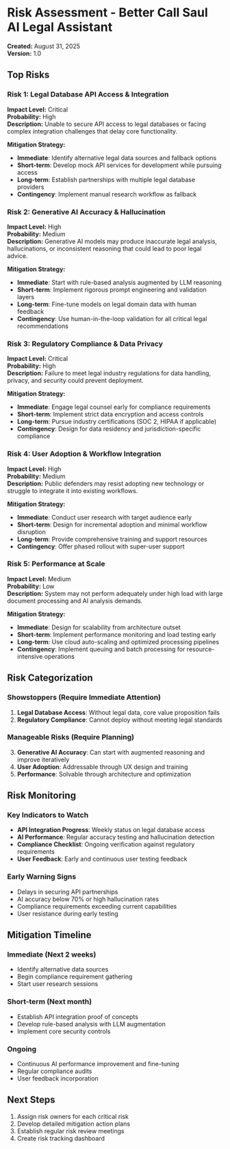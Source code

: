 # Risk Assessment - Better Call Saul AI Legal Assistant

**Created:** August 31, 2025  
**Version:** 1.0

## Top Risks

### Risk 1: Legal Database API Access & Integration
**Impact Level:** Critical  
**Probability:** High  
**Description:** Unable to secure API access to legal databases or facing complex integration challenges that delay core functionality.

**Mitigation Strategy:**
- **Immediate**: Identify alternative legal data sources and fallback options
- **Short-term**: Develop mock API services for development while pursuing access
- **Long-term**: Establish partnerships with multiple legal database providers
- **Contingency**: Implement manual research workflow as fallback

### Risk 2: Generative AI Accuracy & Hallucination
**Impact Level:** High  
**Probability:** Medium  
**Description:** Generative AI models may produce inaccurate legal analysis, hallucinations, or inconsistent reasoning that could lead to poor legal advice.

**Mitigation Strategy:**
- **Immediate**: Start with rule-based analysis augmented by LLM reasoning
- **Short-term**: Implement rigorous prompt engineering and validation layers
- **Long-term**: Fine-tune models on legal domain data with human feedback
- **Contingency**: Use human-in-the-loop validation for all critical legal recommendations

### Risk 3: Regulatory Compliance & Data Privacy
**Impact Level:** Critical  
**Probability:** High  
**Description:** Failure to meet legal industry regulations for data handling, privacy, and security could prevent deployment.

**Mitigation Strategy:**
- **Immediate**: Engage legal counsel early for compliance requirements
- **Short-term**: Implement strict data encryption and access controls
- **Long-term**: Pursue industry certifications (SOC 2, HIPAA if applicable)
- **Contingency**: Design for data residency and jurisdiction-specific compliance

### Risk 4: User Adoption & Workflow Integration
**Impact Level:** High  
**Probability:** Medium  
**Description:** Public defenders may resist adopting new technology or struggle to integrate it into existing workflows.

**Mitigation Strategy:**
- **Immediate**: Conduct user research with target audience early
- **Short-term**: Design for incremental adoption and minimal workflow disruption
- **Long-term**: Provide comprehensive training and support resources
- **Contingency**: Offer phased rollout with super-user support

### Risk 5: Performance at Scale
**Impact Level:** Medium  
**Probability:** Low  
**Description:** System may not perform adequately under high load with large document processing and AI analysis demands.

**Mitigation Strategy:**
- **Immediate**: Design for scalability from architecture outset
- **Short-term**: Implement performance monitoring and load testing early
- **Long-term**: Use cloud auto-scaling and optimized processing pipelines
- **Contingency**: Implement queuing and batch processing for resource-intensive operations

## Risk Categorization

### Showstoppers (Require Immediate Attention)
1. **Legal Database Access**: Without legal data, core value proposition fails
2. **Regulatory Compliance**: Cannot deploy without meeting legal standards

### Manageable Risks (Require Planning)
3. **Generative AI Accuracy**: Can start with augmented reasoning and improve iteratively
4. **User Adoption**: Addressable through UX design and training
5. **Performance**: Solvable through architecture and optimization

## Risk Monitoring

### Key Indicators to Watch
- **API Integration Progress**: Weekly status on legal database access
- **AI Performance**: Regular accuracy testing and hallucination detection
- **Compliance Checklist**: Ongoing verification against regulatory requirements
- **User Feedback**: Early and continuous user testing feedback

### Early Warning Signs
- Delays in securing API partnerships
- AI accuracy below 70% or high hallucination rates
- Compliance requirements exceeding current capabilities
- User resistance during early testing

## Mitigation Timeline

### Immediate (Next 2 weeks)
- Identify alternative data sources
- Begin compliance requirement gathering
- Start user research sessions

### Short-term (Next month)
- Establish API integration proof of concepts
- Develop rule-based analysis with LLM augmentation
- Implement core security controls

### Ongoing
- Continuous AI performance improvement and fine-tuning
- Regular compliance audits
- User feedback incorporation

## Next Steps
1. Assign risk owners for each critical risk
2. Develop detailed mitigation action plans
3. Establish regular risk review meetings
4. Create risk tracking dashboard